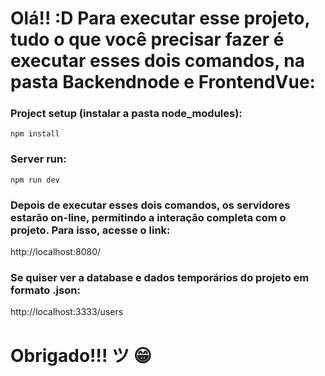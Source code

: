 # Olá!! :D Para executar esse projeto, tudo o que você precisar fazer é executar esses dois comandos, na pasta Backendnode e FrontendVue:

### Project setup (instalar a pasta node_modules):

```
npm install
```

### Server run:

```
npm run dev
```

### Depois de executar esses dois comandos, os servidores estarão on-line, permitindo a interação completa com o projeto. Para isso, acesse o link:

http://localhost:8080/

### Se quiser ver a database e dados temporários do projeto em formato .json:

http://localhost:3333/users

# Obrigado!!! ツ 😁

